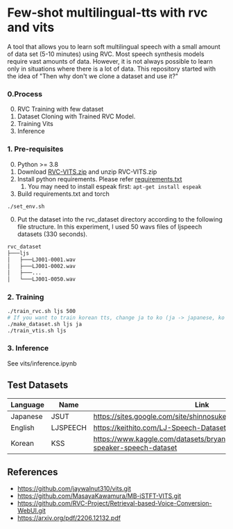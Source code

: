 # Few-shot multilingual-tts with rvc and vits
A tool that allows you to learn soft multilingual speech with a small amount of data set (5-10 minutes) using RVC.
Most speech synthesis models require vast amounts of data.
However, it is not always possible to learn only in situations where there is a lot of data.
This repository started with the idea of "Then why don't we clone a dataset and use it?"

### 0.Process
0. RVC Training with few dataset
0. Dataset Cloning with Trained RVC Model.
0. Training Vits
0. Inference

### 1. Pre-requisites
0. Python >= 3.8
0. Download [RVC-VITS.zip](https://drive.google.com/file/d/1whQ3U0UcPXOTOYpibchH-MYcty-8D5Az/view?usp=sharing) and unzip RVC-VITS.zip
0. Install python requirements. Please refer [requirements.txt](requirements.txt)
    1. You may need to install espeak first: `apt-get install espeak`
0. Build requirements.txt and torch
```sh
./set_env.sh
```
0. Put the dataset into the rvc_dataset directory according to the following file structure. In this experiment, I used 50 wavs files of ljspeech datasets (330 seconds).
```sh
rvc_dataset
├───ljs
│   ├───LJ001-0001.wav
│   ├───LJ001-0002.wav
│   ├───...
│   └───LJ001-0050.wav
```


### 2. Training
```sh
./train_rvc.sh ljs 500
# If you want to train korean tts, change ja to ko (ja -> japanese, ko -> korean, en -> english)
./make_dataset.sh ljs ja
./train_vtis.sh ljs 
```


### 3. Inference
See vits/inference.ipynb


## Test Datasets
| Language | Name | Link |
| --- | --- | --- |
| Japanese | JSUT | https://sites.google.com/site/shinnosuketakamichi/publication/jsut | - |
| English | LJSPEECH | https://keithito.com/LJ-Speech-Dataset/ | - |
| Korean | KSS | https://www.kaggle.com/datasets/bryanpark/korean-single-speaker-speech-dataset | - |



## References
- https://github.com/jaywalnut310/vits.git
- https://github.com/MasayaKawamura/MB-iSTFT-VITS.git
- https://github.com/RVC-Project/Retrieval-based-Voice-Conversion-WebUI.git
- https://arxiv.org/pdf/2206.12132.pdf

